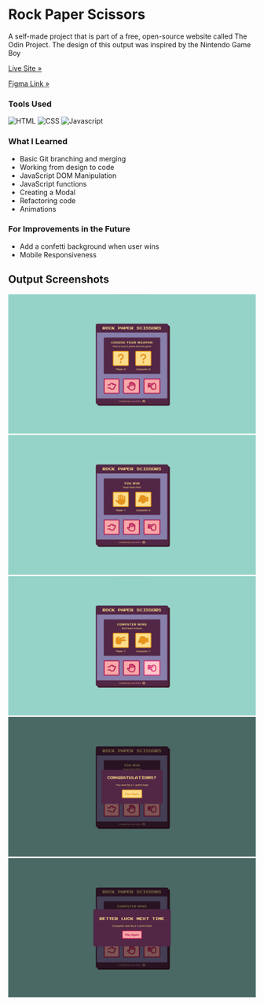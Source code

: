 # Rock Paper Scissors
A self-made project that is part of a free, open-source website called The Odin Project. The design of this output was inspired by the Nintendo Game Boy

[Live Site »](https://seachellea.github.io/rock-paper-scissors/)

[Figma Link »](https://www.figma.com/file/KsFLJXJcJss9SqmOwMSIPu/Rock-Paper-Scissors?type=design&node-id=0%3A1&mode=design&t=LYfr4Db2dhcrWwdL-1)

### Tools Used
<picture>
  <img src="https://github.com/seachellea/faq-accordion/assets/143592080/7b37dbbb-41ef-447e-8b47-ec742b42296d" width="40" height="40" alt="HTML"/>
</picture>
<picture>
  <img src="https://github.com/seachellea/faq-accordion/assets/143592080/ef60cf78-5194-4601-98d3-5db5ff6dcaaa" width="40" height="40" alt="CSS"/>
</picture>
<picture>
  <img src="https://github.com/seachellea/faq-accordion/assets/143592080/c8ace2e3-69e6-461f-b1f3-ae58dfd910ac" width="40" height="40" alt="Javascript"/>
</picture>

### What I Learned
- Basic Git branching and merging
- Working from design to code
- JavaScript DOM Manipulation
- JavaScript functions
- Creating a Modal
- Refactoring code
- Animations

### For Improvements in the Future
- Add a confetti background when user wins
- Mobile Responsiveness

## Output Screenshots
![Landing Page](img/Screenshot%202023-11-12%20144150.png)
![Displaying Choices](img/Screenshot%202023-11-12%20144159.png)
![Hover states](img/Screenshot%202023-11-12%20144247.png)
![You Won - Modal](img/Screenshot%202023-11-12%20160425.png)
![Computer won - Modal](img/Screenshot%202023-11-12%20160450.png)

